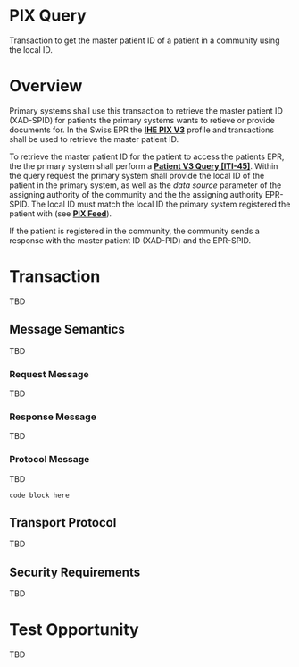 # PIX Query 
Transaction to get the master patient ID of a patient in a community using the local ID. 

# Overview

Primary systems shall use this transaction to retrieve the master patient ID (XAD-SPID) for patients the primary systems wants to retieve or provide documents for. In the Swiss EPR the **[IHE PIX V3](https://profiles.ihe.net/ITI/TF/Volume1/ch-23.html)** profile and transactions shall be used to retrieve the master patient ID.  

To retrieve the master patient ID for the patient to access the patients EPR, the the primary system shall perform a **[Patient V3 Query \[ITI-45\]](https://profiles.ihe.net/ITI/TF/Volume2/ITI-45.html)**. Within the query request the primary system shall provide the local ID of the patient in the primary system, as well as the *data source* parameter of the assigning authority of the community and the the assigning authority EPR-SPID. The local ID must match the local ID the primary system registered the patient with (see **[PIX Feed](../main/PIXFeed.md)**).  

If the patient is registered in the community, the community sends a response with the master patient ID (XAD-PID) and the EPR-SPID.

# Transaction 

TBD

## Message Semantics

TBD

### Request Message

TBD

### Response Message

TBD

### Protocol Message

TBD

```
code block here    
```

## Transport Protocol 

TBD 

## Security Requirements    

TBD

# Test Opportunity

TBD